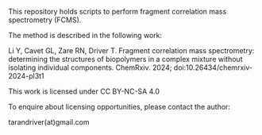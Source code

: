 This repository holds scripts to perform fragment correlation mass spectrometry (FCMS).

The method is described in the following work:

Li Y, Cavet GL, Zare RN, Driver T. Fragment correlation mass spectrometry: determining the structures of biopolymers in a complex mixture without isolating individual components. ChemRxiv. 2024; doi:10.26434/chemrxiv-2024-pl3t1

This work is licensed under CC BY-NC-SA 4.0

To enquire about licensing opportunities, please contact the author:
    
tarandriver(at)gmail.com
